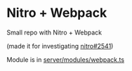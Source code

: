 # Nitro + Webpack

Small repo with Nitro + Webpack

(made it for investigating [nitro#2541](https://github.com/nitrojs/nitro/issues/2541))

Module is in [server/modules/webpack.ts](./server/modules/webpack.ts)
